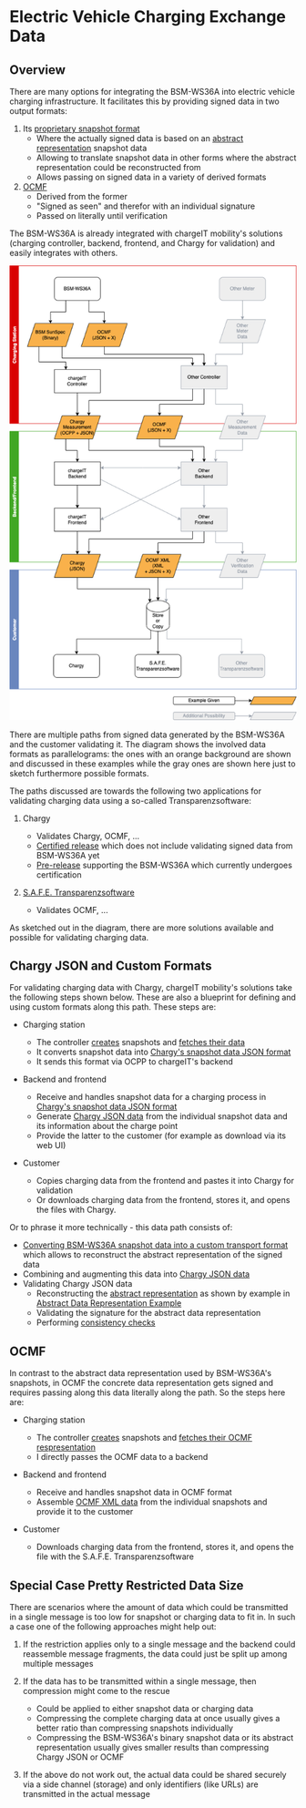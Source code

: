 # Electric Vehicle Charging Exchange Data

## Overview

There are many options for integrating the BSM-WS36A into electric vehicle
charging infrastructure. It facilitates this by providing signed data in two
output formats:

1. Its [proprietary snapshot format](snapshots.md)
    - Where the actually signed data is based on an [abstract
      representation](snapshots.md#verifying-a-snapshot-with-the-bsm-tool)
      snapshot data
    - Allowing to translate snapshot data in other forms where the abstract
      representation could be reconstructed from
    - Allows passing on signed data in a variety of derived formats
2. [OCMF](ocmf.md)
    - Derived from the former
    - "Signed as seen" and therefor with an individual signature
    - Passed on literally until verification

The BSM-WS36A is already integrated with chargeIT mobility's solutions
(charging controller, backend, frontend, and Chargy for validation) and easily
integrates with others.

![EV Charging Exchange Data](img/ev-charging-exchange-data.png)

There are multiple paths from signed data generated by the BSM-WS36A and the
customer validating it. The diagram shows the involved data formats as
parallelograms: the ones with an orange background are shown and discussed in
these examples while the gray ones are shown here just to sketch furthermore
possible formats.

The paths discussed are towards the following two applications for validating
charging data using a so-called Transparenzsoftware:

1. Chargy
    - Validates Chargy, OCMF, ...
    - [Certified
      release](https://www.chargeit-mobility.com/wissen-tipps/validierung/)
      which does not include validating signed data from BSM-WS36A yet
    - [Pre-release](https://github.com/chargeITmobility/ChargyDesktopApp/releases)
      supporting the BSM-WS36A which currently undergoes certification

2. [S.A.F.E. Transparenzsoftware](https://www.safe-ev.de/de/transparenzsoftware.php)
    - Validates OCMF, ...

As sketched out in the diagram, there are more solutions available and possible
for validating charging data.


## Chargy JSON and Custom Formats

For validating charging data with Chargy, chargeIT mobility's solutions take
the following steps shown below. These are also a blueprint for defining and
using custom formats along this path. These steps are:

- Charging station
    - The controller [creates](snapshots.md#snapshot-creation) snapshots and
      [fetches their data](snapshots.md#snapshot-data)
    - It converts snapshot data into [Chargy's snapshot data JSON
      format](chargy.md#snapshot-data)
    - It sends this format via OCPP to chargeIT's backend

- Backend and frontend
    - Receive and handles snapshot data for a charging process in [Chargy's
      snapshot data JSON format](chargy.md#snapshot-objects)
    - Generate [Chargy JSON data](chargy.md#chargy-json-format) from the
      individual snapshot data and its information about the charge point
    - Provide the latter to the customer (for example as download via its web
      UI)

- Customer
    - Copies charging data from the frontend and pastes it into Chargy for
      validation
    - Or downloads charging data from the frontend, stores it, and opens the
      files with Chargy.

Or to phrase it more technically - this data path consists of:

- [Converting BSM-WS36A snapshot data into a custom transport
  format](chargy.md#snapshot-data) which allows to reconstruct the abstract
  representation of the signed data
- Combining and augmenting this data into [Chargy JSON
  data](chargy.md#chargy-json-format)
- Validating Chargy JSON data
    - Reconstructing the [abstract
      representation](chargy.md#verifying-a-snapshot-with-the-bsm-tool) as
      shown by example in [Abstract Data Representation
      Example](chargy.md#abstract-data-representation-example)
    - Validating the signature for the abstract data representation
    - Performing [consistency checks](chargy.md#signature-verification)


## OCMF

In contrast to the abstract data representation used by BSM-WS36A's snapshots,
in OCMF the concrete data representation gets signed and requires passing along
this data literally along the path. So the steps here are:

- Charging station
    - The controller [creates](snapshots.md#snapshot-creation) snapshots and
      [fetches their OCMF
      respresentation](ocmf.md#getting-the-ocmf-representation)
    - I directly passes the OCMF data to a backend

- Backend and frontend
    - Receive and handles snapshot data in OCMF format
    - Assemble [OCMF XML data](ocmf.md#ocmf-xml) from the individual snapshots
      and provide it to the customer

- Customer
    - Downloads charging data from the frontend, stores it, and opens the file
      with the S.A.F.E. Transparenzsoftware


## Special Case Pretty Restricted Data Size

There are scenarios where the amount of data which could be transmitted in a
single message is too low for snapshot or charging data to fit in. In such a
case one of the following approaches might help out:

1. If the restriction applies only to a single message and the backend could
   reassemble message fragments, the data could just be split up among multiple
   messages

2. If the data has to be transmitted within a single message, then compression
   might come to the rescue
    - Could be applied to either snapshot data or charging data
    - Compressing the complete charging data at once usually gives a better
      ratio than compressing snapshots individually
    - Compressing the BSM-WS36A's binary snapshot data or its abstract
      representation usually gives smaller results than compressing Chargy JSON
      or OCMF

3. If the above do not work out, the actual data could be shared securely via a
   side channel (storage) and only identifiers (like URLs) are transmitted in
   the actual message
